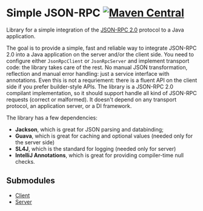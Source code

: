 Simple JSON-RPC 
[![Maven Central](https://maven-badges.herokuapp.com/maven-central/com.github.arteam/simple-json-rpc-client/badge.svg)](https://maven-badges.herokuapp.com/maven-central/com.github.arteam/simple-json-rpc-client/)
===================

Library for a simple integration of the [JSON-RPC 2.0](http://www.jsonrpc.org/specification) protocol to a Java application.

The goal is to provide a simple, fast and reliable way to integrate JSON-RPC 2.0 into a Java application on the server and/or the client side. You need to configure either `JsonRpcClient` or `JsonRpcServer` and implement transport code: the library takes care of the rest. No manual JSON transformation, reflection and manual error handling: just a service interface with annotations. Even this is not a requriement: there is a fluent API on the client side if you prefer builder-style APIs. The library is a JSON-RPC 2.0 compilant implementation, so it should support handle all kind of JSON-RPC requests (correct or malformed). It doesn't depend on any transport protocol, an application server, or a DI framework. 

The library has a few dependencies: 

* **Jackson**, which is great for JSON parsing and databinding;
* **Guava**, which is great for caching and optional values (needed only for the server side)
* **SL4J**, which is the standard for logging (needed only for server)
* **IntelliJ Annotations**, which is great for providing compiler-time null checks.

Submodules
-----------

* [Client](https://github.com/arteam/simple-json-rpc/tree/master/client)
* [Server](https://github.com/arteam/simple-json-rpc/tree/master/server)

